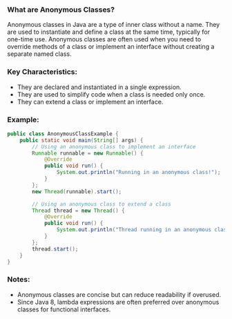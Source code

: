 ### What are Anonymous Classes?

Anonymous classes in Java are a type of inner class without a name. They are used to instantiate and define a class at the same time, typically for one-time use. Anonymous classes are often used when you need to override methods of a class or implement an interface without creating a separate named class.

### Key Characteristics:
- They are declared and instantiated in a single expression.
- They are used to simplify code when a class is needed only once.
- They can extend a class or implement an interface.

### Example:

```java
public class AnonymousClassExample {
    public static void main(String[] args) {
        // Using an anonymous class to implement an interface
        Runnable runnable = new Runnable() {
            @Override
            public void run() {
                System.out.println("Running in an anonymous class!");
            }
        };
        new Thread(runnable).start();

        // Using an anonymous class to extend a class
        Thread thread = new Thread() {
            @Override
            public void run() {
                System.out.println("Thread running in an anonymous class!");
            }
        };
        thread.start();
    }
}
```

### Notes:
- Anonymous classes are concise but can reduce readability if overused.
- Since Java 8, lambda expressions are often preferred over anonymous classes for functional interfaces.
